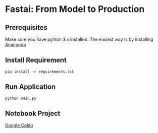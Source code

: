 # Fastai: From Model to Production

## Prerequisites

Make sure you have pyhton 3.x installed.
The easiest way is by installing [Anaconda](https://anaconda.com/)

## Install Requirement

```
pip install -r requirements.txt
```

## Run Application

```
python main.py
```

## Notebook Project

[Google Colab](https://colab.research.google.com/drive/1SLeEP_hUhCpFfJieXf00CdZKat50OVfm?usp=sharing)
